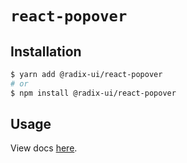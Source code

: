 # `react-popover`

## Installation

```sh
$ yarn add @radix-ui/react-popover
# or
$ npm install @radix-ui/react-popover
```

## Usage

View docs [here](https://radix-ui.com/primitives/docs/components/popover).
